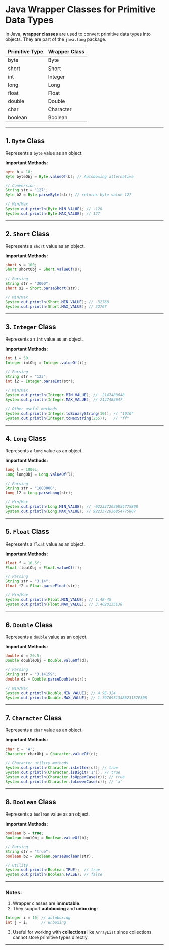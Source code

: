 # Java Wrapper Classes for Primitive Data Types

In Java, **wrapper classes** are used to convert primitive data types into objects. They are part of the `java.lang` package.

| Primitive Type | Wrapper Class |
|----------------|---------------|
| byte           | Byte          |
| short          | Short         |
| int            | Integer       |
| long           | Long          |
| float          | Float         |
| double         | Double        |
| char           | Character     |
| boolean        | Boolean       |

---

## 1. `Byte` Class

Represents a `byte` value as an object.

**Important Methods:**

```java
byte b = 10;
Byte byteObj = Byte.valueOf(b); // Autoboxing alternative

// Conversion
String str = "127";
Byte b2 = Byte.parseByte(str); // returns byte value 127

// Min/Max
System.out.println(Byte.MIN_VALUE); // -128
System.out.println(Byte.MAX_VALUE); // 127
```

---

## 2. `Short` Class

Represents a `short` value as an object.

**Important Methods:**

```java
short s = 100;
Short shortObj = Short.valueOf(s);

// Parsing
String str = "3000";
short s2 = Short.parseShort(str);

// Min/Max
System.out.println(Short.MIN_VALUE); // -32768
System.out.println(Short.MAX_VALUE); // 32767
```

---

## 3. `Integer` Class

Represents an `int` value as an object.

**Important Methods:**

```java
int i = 50;
Integer intObj = Integer.valueOf(i);

// Parsing
String str = "123";
int i2 = Integer.parseInt(str);

// Min/Max
System.out.println(Integer.MIN_VALUE); // -2147483648
System.out.println(Integer.MAX_VALUE); // 2147483647

// Other useful methods
System.out.println(Integer.toBinaryString(10)); // "1010"
System.out.println(Integer.toHexString(255));   // "ff"
```

---

## 4. `Long` Class

Represents a `long` value as an object.

**Important Methods:**

```java
long l = 1000L;
Long longObj = Long.valueOf(l);

// Parsing
String str = "1000000";
long l2 = Long.parseLong(str);

// Min/Max
System.out.println(Long.MIN_VALUE); // -9223372036854775808
System.out.println(Long.MAX_VALUE); // 9223372036854775807
```

---

## 5. `Float` Class

Represents a `float` value as an object.

**Important Methods:**

```java
float f = 10.5f;
Float floatObj = Float.valueOf(f);

// Parsing
String str = "3.14";
float f2 = Float.parseFloat(str);

// Min/Max
System.out.println(Float.MIN_VALUE); // 1.4E-45
System.out.println(Float.MAX_VALUE); // 3.4028235E38
```

---

## 6. `Double` Class

Represents a `double` value as an object.

**Important Methods:**

```java
double d = 20.5;
Double doubleObj = Double.valueOf(d);

// Parsing
String str = "3.14159";
double d2 = Double.parseDouble(str);

// Min/Max
System.out.println(Double.MIN_VALUE); // 4.9E-324
System.out.println(Double.MAX_VALUE); // 1.7976931348623157E308
```

---

## 7. `Character` Class

Represents a `char` value as an object.

**Important Methods:**

```java
char c = 'A';
Character charObj = Character.valueOf(c);

// Character utility methods
System.out.println(Character.isLetter(c)); // true
System.out.println(Character.isDigit('1')); // true
System.out.println(Character.isUpperCase(c)); // true
System.out.println(Character.toLowerCase(c)); // 'a'
```

---

## 8. `Boolean` Class

Represents a `boolean` value as an object.

**Important Methods:**

```java
boolean b = true;
Boolean boolObj = Boolean.valueOf(b);

// Parsing
String str = "true";
boolean b2 = Boolean.parseBoolean(str);

// Utility
System.out.println(Boolean.TRUE);  // true
System.out.println(Boolean.FALSE); // false
```

---

### Notes:

1. Wrapper classes are **immutable**.
2. They support **autoboxing** and **unboxing**:

```java
Integer i = 10; // autoboxing
int j = i;      // unboxing
```

3. Useful for working with **collections** like `ArrayList` since collections cannot store primitive types directly.

---

